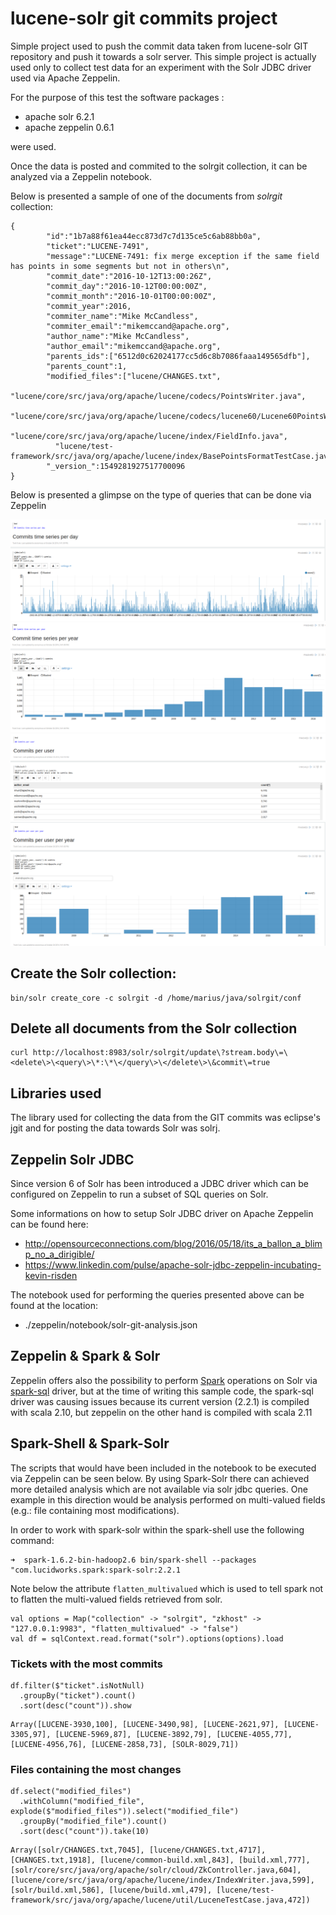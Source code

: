 lucene-solr git commits project
===============================

Simple project used to push the commit data taken from lucene-solr GIT
repository and push it towards a solr server.
This simple project is actually used only to collect test data for an
experiment with the Solr JDBC driver used via Apache Zeppelin. 

For the purpose of this test the software packages :

* apache solr 6.2.1 
* apache zeppelin 0.6.1

were used.

Once the data is posted and commited to the solrgit collection, it can
be analyzed via a Zeppelin notebook.

Below is presented a sample of one of the  documents from _solrgit_ collection:

```
{
        "id":"1b7a88f61ea44ecc873d7c7d135ce5c6ab88bb0a",
        "ticket":"LUCENE-7491",
        "message":"LUCENE-7491: fix merge exception if the same field has points in some segments but not in others\n",
        "commit_date":"2016-10-12T13:00:26Z",
        "commit_day":"2016-10-12T00:00:00Z",
        "commit_month":"2016-10-01T00:00:00Z",
        "commit_year":2016,
        "commiter_name":"Mike McCandless",
        "commiter_email":"mikemccand@apache.org",
        "author_name":"Mike McCandless",
        "author_email":"mikemccand@apache.org",
        "parents_ids":["6512d0c62024177cc5d6c8b7086faaa149565dfb"],
        "parents_count":1,
        "modified_files":["lucene/CHANGES.txt",
          "lucene/core/src/java/org/apache/lucene/codecs/PointsWriter.java",
          "lucene/core/src/java/org/apache/lucene/codecs/lucene60/Lucene60PointsWriter.java",
          "lucene/core/src/java/org/apache/lucene/index/FieldInfo.java",
          "lucene/test-framework/src/java/org/apache/lucene/index/BasePointsFormatTestCase.java"],
        "_version_":1549281927517700096
}
```

Below is presented a glimpse on the type of queries that can be done via Zeppelin


![commits per day](img/zeppelin-commits-per-day.png)
![commits per year](img/zeppelin-commits-per-year.png)
![commits per user](img/zeppelin-commits-per-user.png)
![commits per user per year](img/zeppelin-commits-per-user-per-year.png)



## Create the Solr collection:


```
bin/solr create_core -c solrgit -d /home/marius/java/solrgit/conf

```


## Delete all documents  from the Solr collection

```
curl http://localhost:8983/solr/solrgit/update\?stream.body\=\<delete\>\<query\>\*:\*\</query\>\</delete\>\&commit\=true
```


## Libraries used

The library used for collecting the data from the GIT commits was eclipse's jgit
and for posting the data towards Solr was solrj.



## Zeppelin Solr JDBC

Since version 6 of Solr has been introduced a JDBC driver which can be configured on Zeppelin
to run a subset of SQL queries on Solr.
 
 
Some informations on how to setup Solr JDBC driver on Apache Zeppelin can be found here:

* http://opensourceconnections.com/blog/2016/05/18/its_a_ballon_a_blimp_no_a_dirigible/
* https://www.linkedin.com/pulse/apache-solr-jdbc-zeppelin-incubating-kevin-risden


The notebook used for performing the queries presented above can be found at the location:

* ./zeppelin/notebook/solr-git-analysis.json


## Zeppelin & Spark & Solr

Zeppelin offers also the possibility to perform [Spark](http://spark.apache.org/) operations
on Solr via [spark-sql](http://spark.apache.org/) driver, but at the time of writing this
sample code, the spark-sql driver was causing issues because its current version (2.2.1) is compiled
with scala 2.10, but zeppelin on the other hand is compiled with scala 2.11


## Spark-Shell & Spark-Solr

The scripts that would have been included in the notebook to be executed via Zeppelin can be seen below.
By using Spark-Solr there can achieved more detailed analysis which are not available via solr jdbc queries.
One example in this direction would be analysis performed on multi-valued fields (e.g.: file containing most modifications).


In order to work with spark-solr within the spark-shell use the following command:

```
➜  spark-1.6.2-bin-hadoop2.6 bin/spark-shell --packages "com.lucidworks.spark:spark-solr:2.2.1
```

Note below the attribute `flatten_multivalued` which is used to tell spark not to flatten the multi-valued
fields retrieved from solr.

```
val options = Map("collection" -> "solrgit", "zkhost" -> "127.0.0.1:9983", "flatten_multivalued" -> "false")
val df = sqlContext.read.format("solr").options(options).load
```


### Tickets with the most commits

```
df.filter($"ticket".isNotNull)
  .groupBy("ticket").count()
  .sort(desc("count")).show
```

```
Array([LUCENE-3930,100], [LUCENE-3490,98], [LUCENE-2621,97], [LUCENE-3305,97], [LUCENE-5969,87], [LUCENE-3892,79], [LUCENE-4055,77], [LUCENE-4956,76], [LUCENE-2858,73], [SOLR-8029,71])
```


### Files containing the most changes

```
df.select("modified_files")
  .withColumn("modified_file", explode($"modified_files")).select("modified_file")
  .groupBy("modified_file").count()
  .sort(desc("count")).take(10)
```

```
Array([solr/CHANGES.txt,7045], [lucene/CHANGES.txt,4717], [CHANGES.txt,1918], [lucene/common-build.xml,843], [build.xml,777], [solr/core/src/java/org/apache/solr/cloud/ZkController.java,604], [lucene/core/src/java/org/apache/lucene/index/IndexWriter.java,599], [solr/build.xml,586], [lucene/build.xml,479], [lucene/test-framework/src/java/org/apache/lucene/util/LuceneTestCase.java,472])
```